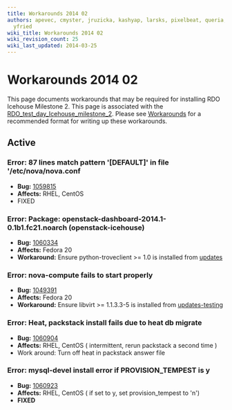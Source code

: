 ```yaml
---
title: Workarounds 2014 02
authors: apevec, cmyster, jruzicka, kashyap, larsks, pixelbeat, queria, whayutin,
  yfried
wiki_title: Workarounds 2014 02
wiki_revision_count: 25
wiki_last_updated: 2014-03-25
---
```


# Workarounds 2014 02

This page documents workarounds that may be required for installing RDO Icehouse Milestone 2. This page is associated with the [RDO_test_day_Icehouse_milestone_2](RDO_test_day_Icehouse_milestone_2). Please see [Workarounds](Workarounds) for a recommended format for writing up these workarounds.

## Active

### Error: 87 lines match pattern '\[DEFAULT\]' in file '/etc/nova/nova.conf

*   **Bug:** [1059815](https://bugzilla.redhat.com/show_bug.cgi?id=1059815)
*   **Affects:** RHEL, CentOS
*   FIXED

### Error: Package: openstack-dashboard-2014.1-0.1b1.fc21.noarch (openstack-icehouse)

*   **Bug:** [1060334](https://bugzilla.redhat.com/show_bug.cgi?id=1060334)
*   **Affects:** Fedora 20
*   **Workaround:** Ensure python-troveclient >= 1.0 is installed from [updates](https://admin.fedoraproject.org/updates/python-troveclient-1.0.3-1.fc20)

### Error: nova-compute fails to start properly

*   **Bug:** [1049391](https://bugzilla.redhat.com/show_bug.cgi?id=1049391)
*   **Affects:** Fedora 20
*   **Workaround:** Ensure libvirt >= 1.1.3.3-5 is installed from [updates-testing](https://admin.fedoraproject.org/updates/libvirt-1.1.3.3-5.fc20,openwsman-2.4.3-1.fc20)

### Error: Heat, packstack install fails due to heat db migrate

*   **Bug:** [1060904](https://bugzilla.redhat.com/show_bug.cgi?id=1060904)
*   **Affects:** RHEL, CentOS ( intermittent, rerun packstack a second time )
*   Work around: Turn off heat in packstack answer file

### Error: mysql-devel install error if PROVISION_TEMPEST is y

*   **Bug:** [1060923](https://bugzilla.redhat.com/show_bug.cgi?id=1060923)
*   **Affects:** RHEL, CentOS ( if set to y, set provision_tempest to 'n')
*   **FIXED**
